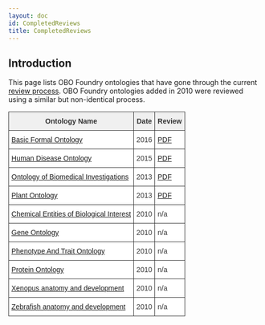 ```yaml
---
layout: doc
id: CompletedReviews
title: CompletedReviews
---
```

## Introduction ##

This page lists OBO Foundry ontologies that have gone through the current [review process](http://obofoundry.org/docs/ReviewProcessGuidelines). OBO Foundry ontologies added in 2010 were reviewed using a similar but non-identical process.


<style type="text/css">
.tg  {border-collapse:collapse;border-spacing:0;border-color:#ccc;}
.tg td{font-family:Arial, sans-serif;font-size:14px;padding:10px 5px;border-style:solid;border-width:1px;overflow:hidden;word-break:normal;border-color:#ccc;color:#333;background-color:#fff;}
.tg th{font-family:Arial, sans-serif;font-size:14px;font-weight:normal;padding:10px 5px;border-style:solid;border-width:1px;overflow:hidden;word-break:normal;border-color:#ccc;color:#333;background-color:#f0f0f0;}
.tg .tg-yp4a{border-color:#333333;vertical-align:top}
.tg .tg-lbaf{font-weight:bold;border-color:#333333;vertical-align:top}
</style>
<table class="tg">
  <tr>
    <th class="tg-lbaf">Ontology Name</th>
    <th class="tg-lbaf">Date</th>
    <th class="tg-lbaf">Review</th>
  </tr>
  <tr>
    <td class="tg-yp4a"><a href="http://www.obofoundry.org/ontology/bfo">Basic Formal Ontology</a></td>
    <td class="tg-yp4a">2016</td>
    <td class="tg-yp4a"><a href="https://drive.google.com/open?id=0B81h9ah4tAM_RnNTRUZnVGRyWXM">PDF</a></td>
  </tr>
  <tr>
    <td class="tg-yp4a"><a href="http://www.obofoundry.org/ontology/doid">Human Disease Ontology</a></td>
    <td class="tg-yp4a">2015</td>
    <td class="tg-yp4a"><a href="https://drive.google.com/open?id=0B8vqEgF1N0NIZ082U2JETHlSTGs">PDF</a></td>
  </tr>
  <tr>
    <td class="tg-yp4a"><a href="http://obofoundry.org/ontology/obi">Ontology of Biomedical Investigations</a></td>
    <td class="tg-yp4a">2013</td>
    <td class="tg-yp4a"><a href="https://drive.google.com/open?id=0B8vqEgF1N0NIMFlSM3RvdUxGTnc">PDF</a></td>
  </tr>
  <tr>
    <td class="tg-yp4a"><a href="http://obofoundry.org/ontology/po">Plant Ontology</a></td>
    <td class="tg-yp4a">2013</td>
    <td class="tg-yp4a"><a href="https://drive.google.com/open?id=0B8vqEgF1N0NIV1o0N21UOHlLSmc">PDF</a></td>
  </tr>
  <tr>
    <td class="tg-yp4a"><a href="http://www.obofoundry.org/ontology/chebi">Chemical Entities of Biological Interest</a></td>
    <td class="tg-yp4a">2010</td>
    <td class="tg-yp4a">n/a</td>
  </tr>
  <tr>
    <td class="tg-yp4a"><a href="http://www.obofoundry.org/ontology/go">Gene Ontology</a></td>
    <td class="tg-yp4a">2010</td>
    <td class="tg-yp4a">n/a</td>
  </tr>
  <tr>
    <td class="tg-yp4a"><a href="http://www.obofoundry.org/ontology/pato">Phenotype And Trait Ontology</a></td>
    <td class="tg-yp4a">2010</td>
    <td class="tg-yp4a">n/a</td>
  </tr>
  <tr>
    <td class="tg-yp4a"><a href="http://www.obofoundry.org/ontology/pr">Protein Ontology</a></td>
    <td class="tg-yp4a">2010</td>
    <td class="tg-yp4a">n/a</td>
  </tr>
  <tr>
    <td class="tg-yp4a"><a href="http://www.obofoundry.org/ontology/xao">Xenopus anatomy and development</a></td>
    <td class="tg-yp4a">2010</td>
    <td class="tg-yp4a">n/a</td>
  </tr>
  <tr>
    <td class="tg-yp4a"><a href="http://www.obofoundry.org/ontology/zfa">Zebrafish anatomy and development</a></td>
    <td class="tg-yp4a">2010</td>
    <td class="tg-yp4a">n/a</td>
  </tr>
</table>
